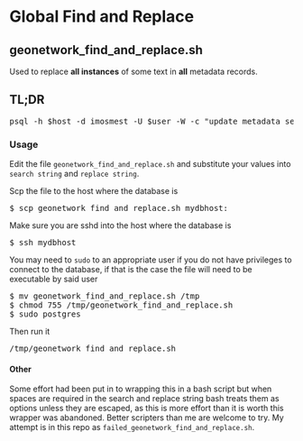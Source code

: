 # Global Find and Replace

## geonetwork_find_and_replace.sh
Used to replace **all instances** of some text in **all** metadata records.

## TL;DR
<pre>psql -h $host -d imosmest -U $user -W -c "update metadata set data = replace(data, 'search string', 'replace string');"</pre>

### Usage
Edit the file `geonetwork_find_and_replace.sh` and substitute your values into `search string` and `replace string`.

Scp the file to the host where the database is
<pre>$ scp geonetwork_find_and_replace.sh mydbhost:</pre>

Make sure you are sshd into the host where the database is
<pre>$ ssh mydbhost</pre>

You may need to `sudo` to an appropriate user if you do not have privileges to connect to the database, if that is the case the file will need to be executable by said user
<pre>
$ mv geonetwork_find_and_replace.sh /tmp
$ chmod 755 /tmp/geonetwork_find_and_replace.sh
$ sudo postgres
</pre>

Then run it
<pre>/tmp/geonetwork_find_and_replace.sh</pre>

#### Other
Some effort had been put in to wrapping this in a bash script but when spaces are required in the search and replace string bash treats them as options unless they are escaped, as this is more effort than it is worth this wrapper was abandoned. Better scripters than me are welcome to try. My attempt is in this repo as `failed_geonetwork_find_and_replace.sh`.
